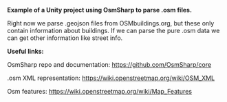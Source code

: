 **Example of a Unity project using OsmSharp to parse .osm files.**

Right now we parse .geojson files from OSMbuildings.org, but these only contain information about buildings. If we can parse 
the pure .osm data we can get other information like street info.

**Useful links:**

OsmSharp repo and documentation: https://github.com/OsmSharp/core

.osm XML representation: https://wiki.openstreetmap.org/wiki/OSM_XML

Osm features: https://wiki.openstreetmap.org/wiki/Map_Features
